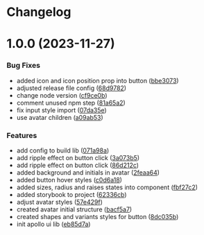 # Changelog

# 1.0.0 (2023-11-27)


### Bug Fixes

* added icon and icon position prop into button ([bbe3073](https://github.com/claudaniloxavier/apollo-ui/commit/bbe3073b882c12d0cae593649972db28afa2ab42))
* adjusted release file config ([68d9782](https://github.com/claudaniloxavier/apollo-ui/commit/68d97826045de453037ec9ce6e1e9b44cbbfeca3))
* change node version ([cf9ce0b](https://github.com/claudaniloxavier/apollo-ui/commit/cf9ce0b5d8ad5e3132199244cb772e7b9f38652e))
* comment unused npm step ([81a65a2](https://github.com/claudaniloxavier/apollo-ui/commit/81a65a295e57d1eb00b17826378f38530970bd27))
* fix input style import ([07da35e](https://github.com/claudaniloxavier/apollo-ui/commit/07da35e469dd001953f5c7bc2911cb199cc6978c))
* use avatar children ([a09ab53](https://github.com/claudaniloxavier/apollo-ui/commit/a09ab53630fbf69f67195c4e2852e02ca40e0743))


### Features

* add config to build lib ([071a98a](https://github.com/claudaniloxavier/apollo-ui/commit/071a98a056b04c6cb766aa11c58c5de74db462fa))
* add ripple effect on button click ([3a073b5](https://github.com/claudaniloxavier/apollo-ui/commit/3a073b560ffaad86d826380c2d949a8d2a01a339))
* add ripple effect on button click ([86d212c](https://github.com/claudaniloxavier/apollo-ui/commit/86d212ce4d71139b3adb12b109af0fabd02cf10d))
* added background and initials in avatar ([2feaa64](https://github.com/claudaniloxavier/apollo-ui/commit/2feaa64040201a1cb86fcc444ec9d7585c473230))
* added button hover styles ([c0d6a18](https://github.com/claudaniloxavier/apollo-ui/commit/c0d6a183020f524a7e18ace5c901531a8face37e))
* added sizes, radius and raises states into component ([fbf27c2](https://github.com/claudaniloxavier/apollo-ui/commit/fbf27c2fc06ce0f945074780dc9e7491964e8fbe))
* added storybook to project ([62336cb](https://github.com/claudaniloxavier/apollo-ui/commit/62336cb7c1313aface06ae1a4500447ac51c29c2))
* adjust avatar styles ([57e429f](https://github.com/claudaniloxavier/apollo-ui/commit/57e429f19cb27bb83345fabc0b9afeae42f004f9))
* created avatar initial structure ([bacf5a7](https://github.com/claudaniloxavier/apollo-ui/commit/bacf5a7eb8924c075515e31a761acf8bfac03c96))
* created shapes and variants styles for button ([8dc035b](https://github.com/claudaniloxavier/apollo-ui/commit/8dc035badf4fba240666a1879ac646e6808d1630))
* init apollo ui lib ([eb85d7a](https://github.com/claudaniloxavier/apollo-ui/commit/eb85d7a9971fb2c89b046f84445b2c8e9721e642))

